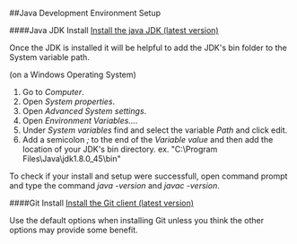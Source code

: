##Java Development Environment Setup

####Java JDK Install
[Install the java JDK (latest version)](http://www.oracle.com/technetwork/java/javase/downloads/index.html)

Once the JDK is installed it will be helpful to add the JDK's bin folder to the System variable path.

(on a Windows Operating System)
  1. Go to *Computer*.
  2. Open *System properties*.
  3. Open *Advanced System settings*.
  4. Open *Environment Variables...*.
  5. Under *System variables* find and select the variable *Path* and click edit.
  6. Add a semicolon *;* to the end of the *Variable value* and then add the location of your JDK's bin directory. ex. "C:\Program Files\Java\jdk1.8.0_45\bin"

To check if your install and setup were successfull, open command prompt and type the command *java -version* and *javac -version*.

####Git Install
[Install the Git client (latest version)](https://git-scm.com/download/)

Use the default options when installing Git unless you think the other options may provide some benefit.

